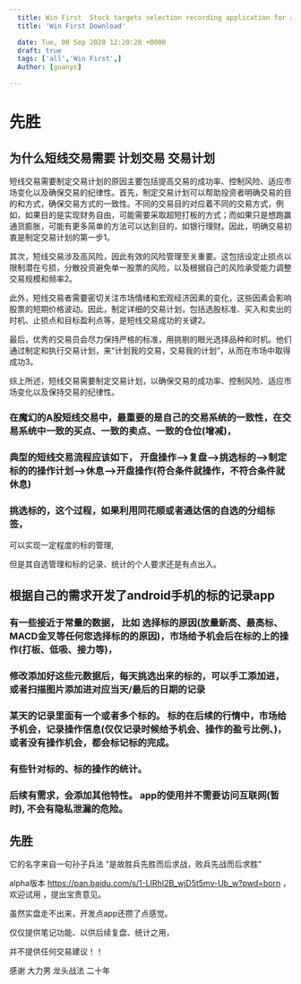 ```yaml
---
  title: Win First  Stock targets selection recording application for android
  title: 'Win First Download'

  date: Tue, 08 Sep 2020 12:20:28 +0000
  draft: true
  tags: ['all','Win First',]
  Author: [guanyc]

---
```


# 先胜

## 为什么短线交易需要 计划交易 交易计划


短线交易需要制定交易计划的原因主要包括提高交易的成功率、控制风险、适应市场变化以及确保交易的纪律性。‌首先，制定交易计划可以帮助投资者明确交易的目的和方式，确保交易方式的一致性。不同的交易目的对应着不同的交易方式，例如，如果目的是实现财务自由，可能需要采取超短打板的方式；而如果只是想跑赢通货膨胀，可能有更多简单的方法可以达到目的，如银行理财。因此，明确交易初衷是制定交易计划的第一步‌1。


其次，短线交易涉及高风险，因此有效的风险管理至关重要。这包括设定止损点以限制潜在亏损，分散投资避免单一股票的风险，以及根据自己的风险承受能力调整交易规模和频率‌2。


此外，短线交易者需要密切关注市场情绪和宏观经济因素的变化，这些因素会影响股票的短期价格波动。因此，制定详细的交易计划，包括选股标准、买入和卖出的时机、止损点和目标盈利点等，是短线交易成功的关键‌2。

最后，优秀的交易员会尽力保持严格的标准，用挑剔的眼光选择品种和时机。他们通过制定和执行交易计划，来“计划我的交易，交易我的计划”，从而在市场中取得成功‌3。


综上所述，短线交易需要制定交易计划，以确保交易的成功率、控制风险、适应市场变化以及保持交易的纪律性。


### 在魔幻的A股短线交易中，最重要的是自己的交易系统的一致性，在交易系统中一致的买点、一致的卖点、一致的仓位(增减)，

### 典型的短线交易流程应该如下， 开盘操作——>复盘——>挑选标的——>制定标的的操作计划——>休息——>开盘操作(符合条件就操作，不符合条件就休息)

### 挑选标的，这个过程，如果利用同花顺或者通达信的自选的分组标签，

可以实现一定程度的标的管理,

但是其自选管理和标的记录、统计的个人要求还是有点出入。


## 根据自己的需求开发了android手机的标的记录app


### 有一些接近于常量的数据， 比如 选择标的原因(放量新高、最高标、MACD金叉等任何您选择标的的原因)，市场给予机会后在标的上的操作(打板、低吸、接力等)，


### 修改添加好这些元数据后，每天挑选出来的标的，可以手工添加进，或者扫描图片添加进对应当天/最后的日期的记录

### 某天的记录里面有一个或者多个标的。 标的在后续的行情中，市场给予机会，记录操作信息(仅仅记录时候给予机会、操作的盈亏比例、)，或者没有操作机会，都会标记标的完成。


### 有些针对标的、标的操作的统计。


### 后续有需求，会添加其他特性。 app的使用并不需要访问互联网(暂时),  不会有隐私泄漏的危险。



## 先胜

它的名字来自一句孙子兵法 “是故胜兵先胜而后求战，败兵先战而后求胜”

alpha版本 https://pan.baidu.com/s/1-LIRhI2B_wjD5t5mv-Ub_w?pwd=born ，欢迎试用 ，提出宝贵意见。

虽然实盘走不出来，开发点app还攒了点感觉。

仅仅提供笔记功能、以供后续复盘、统计之用，

并不提供任何交易建议！！

感谢 大力男 龙头战法 二十年
